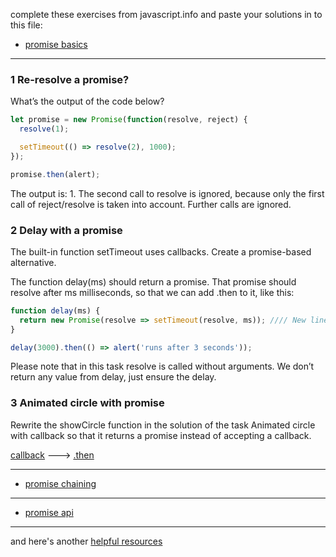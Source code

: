 complete these exercises from javascript.info and paste your solutions in to this file:
* [promise basics](https://javascript.info/promise-basics#tasks)
----

### 1 Re-resolve a promise?

What’s the output of the code below?
```js
let promise = new Promise(function(resolve, reject) {
  resolve(1);

  setTimeout(() => resolve(2), 1000);
});

promise.then(alert);
```
The output is: 1.
The second call to resolve is ignored, because only the first call of reject/resolve is taken into account. Further calls are ignored.

### 2 Delay with a promise

The built-in function setTimeout uses callbacks. Create a promise-based alternative.

The function delay(ms) should return a promise. That promise should resolve after ms milliseconds, so that we can add .then to it, like this:
```js
function delay(ms) {
  return new Promise(resolve => setTimeout(resolve, ms)); //// New line
}

delay(3000).then(() => alert('runs after 3 seconds'));
```
Please note that in this task resolve is called without arguments. We don’t return any value from delay, just ensure the delay.

### 3 Animated circle with promise

Rewrite the showCircle function in the solution of the task Animated circle with callback so that it returns a promise instead of accepting a callback.

[callback](https://plnkr.co/edit/RkVpygzQXYd0yAqwWElx?p=preview) ---> [.then](https://plnkr.co/edit/gSQLOOs3AK3jbcCBKuna?p=preview)

----

* [promise chaining](https://javascript.info/promise-chaining#tasks) 

----

* [promise api](https://javascript.info/promise-api)

---
and here's another [helpful resources](https://developer.mozilla.org/en-US/docs/Web/JavaScript/Guide/Using_promises)
